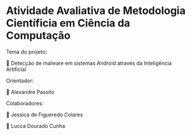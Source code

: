 # Atividade Avaliativa de Metodologia Científicia em Ciência da Computação

Tema do projeto: 

🌼 Detecção de malware em sistemas Android através da Inteligência Artificial

Orientador: 

🌻 Alexandre Passito

Colaboradores: 

🌷 Jessica de Figueredo Colares

🌷 Lucca Dourado Cunha
